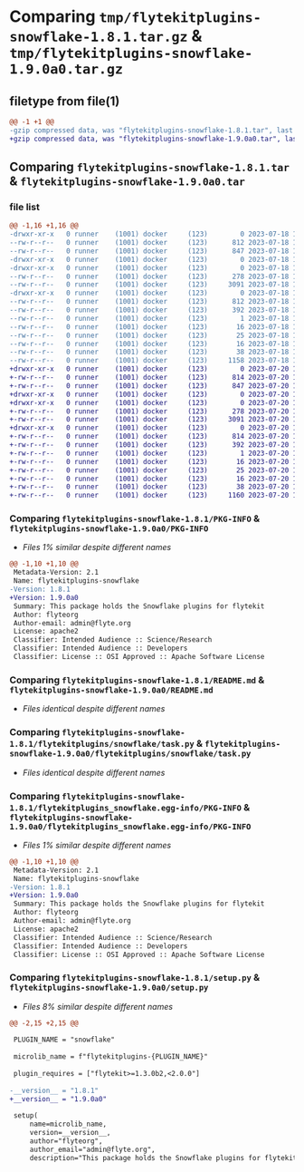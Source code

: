 # Comparing `tmp/flytekitplugins-snowflake-1.8.1.tar.gz` & `tmp/flytekitplugins-snowflake-1.9.0a0.tar.gz`

## filetype from file(1)

```diff
@@ -1 +1 @@
-gzip compressed data, was "flytekitplugins-snowflake-1.8.1.tar", last modified: Tue Jul 18 18:01:43 2023, max compression
+gzip compressed data, was "flytekitplugins-snowflake-1.9.0a0.tar", last modified: Thu Jul 20 18:58:26 2023, max compression
```

## Comparing `flytekitplugins-snowflake-1.8.1.tar` & `flytekitplugins-snowflake-1.9.0a0.tar`

### file list

```diff
@@ -1,16 +1,16 @@
-drwxr-xr-x   0 runner    (1001) docker     (123)        0 2023-07-18 18:01:43.283022 flytekitplugins-snowflake-1.8.1/
--rw-r--r--   0 runner    (1001) docker     (123)      812 2023-07-18 18:01:43.283022 flytekitplugins-snowflake-1.8.1/PKG-INFO
--rw-r--r--   0 runner    (1001) docker     (123)      847 2023-07-18 18:01:17.000000 flytekitplugins-snowflake-1.8.1/README.md
-drwxr-xr-x   0 runner    (1001) docker     (123)        0 2023-07-18 18:01:43.283022 flytekitplugins-snowflake-1.8.1/flytekitplugins/
-drwxr-xr-x   0 runner    (1001) docker     (123)        0 2023-07-18 18:01:43.283022 flytekitplugins-snowflake-1.8.1/flytekitplugins/snowflake/
--rw-r--r--   0 runner    (1001) docker     (123)      278 2023-07-18 18:01:17.000000 flytekitplugins-snowflake-1.8.1/flytekitplugins/snowflake/__init__.py
--rw-r--r--   0 runner    (1001) docker     (123)     3091 2023-07-18 18:01:17.000000 flytekitplugins-snowflake-1.8.1/flytekitplugins/snowflake/task.py
-drwxr-xr-x   0 runner    (1001) docker     (123)        0 2023-07-18 18:01:43.283022 flytekitplugins-snowflake-1.8.1/flytekitplugins_snowflake.egg-info/
--rw-r--r--   0 runner    (1001) docker     (123)      812 2023-07-18 18:01:43.000000 flytekitplugins-snowflake-1.8.1/flytekitplugins_snowflake.egg-info/PKG-INFO
--rw-r--r--   0 runner    (1001) docker     (123)      392 2023-07-18 18:01:43.000000 flytekitplugins-snowflake-1.8.1/flytekitplugins_snowflake.egg-info/SOURCES.txt
--rw-r--r--   0 runner    (1001) docker     (123)        1 2023-07-18 18:01:43.000000 flytekitplugins-snowflake-1.8.1/flytekitplugins_snowflake.egg-info/dependency_links.txt
--rw-r--r--   0 runner    (1001) docker     (123)       16 2023-07-18 18:01:43.000000 flytekitplugins-snowflake-1.8.1/flytekitplugins_snowflake.egg-info/namespace_packages.txt
--rw-r--r--   0 runner    (1001) docker     (123)       25 2023-07-18 18:01:43.000000 flytekitplugins-snowflake-1.8.1/flytekitplugins_snowflake.egg-info/requires.txt
--rw-r--r--   0 runner    (1001) docker     (123)       16 2023-07-18 18:01:43.000000 flytekitplugins-snowflake-1.8.1/flytekitplugins_snowflake.egg-info/top_level.txt
--rw-r--r--   0 runner    (1001) docker     (123)       38 2023-07-18 18:01:43.283022 flytekitplugins-snowflake-1.8.1/setup.cfg
--rw-r--r--   0 runner    (1001) docker     (123)     1158 2023-07-18 18:01:33.000000 flytekitplugins-snowflake-1.8.1/setup.py
+drwxr-xr-x   0 runner    (1001) docker     (123)        0 2023-07-20 18:58:26.412747 flytekitplugins-snowflake-1.9.0a0/
+-rw-r--r--   0 runner    (1001) docker     (123)      814 2023-07-20 18:58:26.412747 flytekitplugins-snowflake-1.9.0a0/PKG-INFO
+-rw-r--r--   0 runner    (1001) docker     (123)      847 2023-07-20 18:57:54.000000 flytekitplugins-snowflake-1.9.0a0/README.md
+drwxr-xr-x   0 runner    (1001) docker     (123)        0 2023-07-20 18:58:26.408747 flytekitplugins-snowflake-1.9.0a0/flytekitplugins/
+drwxr-xr-x   0 runner    (1001) docker     (123)        0 2023-07-20 18:58:26.408747 flytekitplugins-snowflake-1.9.0a0/flytekitplugins/snowflake/
+-rw-r--r--   0 runner    (1001) docker     (123)      278 2023-07-20 18:57:54.000000 flytekitplugins-snowflake-1.9.0a0/flytekitplugins/snowflake/__init__.py
+-rw-r--r--   0 runner    (1001) docker     (123)     3091 2023-07-20 18:57:54.000000 flytekitplugins-snowflake-1.9.0a0/flytekitplugins/snowflake/task.py
+drwxr-xr-x   0 runner    (1001) docker     (123)        0 2023-07-20 18:58:26.412747 flytekitplugins-snowflake-1.9.0a0/flytekitplugins_snowflake.egg-info/
+-rw-r--r--   0 runner    (1001) docker     (123)      814 2023-07-20 18:58:26.000000 flytekitplugins-snowflake-1.9.0a0/flytekitplugins_snowflake.egg-info/PKG-INFO
+-rw-r--r--   0 runner    (1001) docker     (123)      392 2023-07-20 18:58:26.000000 flytekitplugins-snowflake-1.9.0a0/flytekitplugins_snowflake.egg-info/SOURCES.txt
+-rw-r--r--   0 runner    (1001) docker     (123)        1 2023-07-20 18:58:26.000000 flytekitplugins-snowflake-1.9.0a0/flytekitplugins_snowflake.egg-info/dependency_links.txt
+-rw-r--r--   0 runner    (1001) docker     (123)       16 2023-07-20 18:58:26.000000 flytekitplugins-snowflake-1.9.0a0/flytekitplugins_snowflake.egg-info/namespace_packages.txt
+-rw-r--r--   0 runner    (1001) docker     (123)       25 2023-07-20 18:58:26.000000 flytekitplugins-snowflake-1.9.0a0/flytekitplugins_snowflake.egg-info/requires.txt
+-rw-r--r--   0 runner    (1001) docker     (123)       16 2023-07-20 18:58:26.000000 flytekitplugins-snowflake-1.9.0a0/flytekitplugins_snowflake.egg-info/top_level.txt
+-rw-r--r--   0 runner    (1001) docker     (123)       38 2023-07-20 18:58:26.412747 flytekitplugins-snowflake-1.9.0a0/setup.cfg
+-rw-r--r--   0 runner    (1001) docker     (123)     1160 2023-07-20 18:58:13.000000 flytekitplugins-snowflake-1.9.0a0/setup.py
```

### Comparing `flytekitplugins-snowflake-1.8.1/PKG-INFO` & `flytekitplugins-snowflake-1.9.0a0/PKG-INFO`

 * *Files 1% similar despite different names*

```diff
@@ -1,10 +1,10 @@
 Metadata-Version: 2.1
 Name: flytekitplugins-snowflake
-Version: 1.8.1
+Version: 1.9.0a0
 Summary: This package holds the Snowflake plugins for flytekit
 Author: flyteorg
 Author-email: admin@flyte.org
 License: apache2
 Classifier: Intended Audience :: Science/Research
 Classifier: Intended Audience :: Developers
 Classifier: License :: OSI Approved :: Apache Software License
```

### Comparing `flytekitplugins-snowflake-1.8.1/README.md` & `flytekitplugins-snowflake-1.9.0a0/README.md`

 * *Files identical despite different names*

### Comparing `flytekitplugins-snowflake-1.8.1/flytekitplugins/snowflake/task.py` & `flytekitplugins-snowflake-1.9.0a0/flytekitplugins/snowflake/task.py`

 * *Files identical despite different names*

### Comparing `flytekitplugins-snowflake-1.8.1/flytekitplugins_snowflake.egg-info/PKG-INFO` & `flytekitplugins-snowflake-1.9.0a0/flytekitplugins_snowflake.egg-info/PKG-INFO`

 * *Files 1% similar despite different names*

```diff
@@ -1,10 +1,10 @@
 Metadata-Version: 2.1
 Name: flytekitplugins-snowflake
-Version: 1.8.1
+Version: 1.9.0a0
 Summary: This package holds the Snowflake plugins for flytekit
 Author: flyteorg
 Author-email: admin@flyte.org
 License: apache2
 Classifier: Intended Audience :: Science/Research
 Classifier: Intended Audience :: Developers
 Classifier: License :: OSI Approved :: Apache Software License
```

### Comparing `flytekitplugins-snowflake-1.8.1/setup.py` & `flytekitplugins-snowflake-1.9.0a0/setup.py`

 * *Files 8% similar despite different names*

```diff
@@ -2,15 +2,15 @@
 
 PLUGIN_NAME = "snowflake"
 
 microlib_name = f"flytekitplugins-{PLUGIN_NAME}"
 
 plugin_requires = ["flytekit>=1.3.0b2,<2.0.0"]
 
-__version__ = "1.8.1"
+__version__ = "1.9.0a0"
 
 setup(
     name=microlib_name,
     version=__version__,
     author="flyteorg",
     author_email="admin@flyte.org",
     description="This package holds the Snowflake plugins for flytekit",
```

